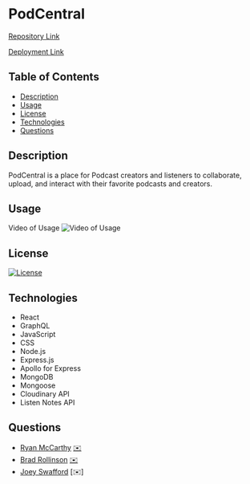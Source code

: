 # PodCentral

[Repository Link](https://github.com/rmmccar92/PodCentral)

[Deployment Link](https://pod-central.herokuapp.com/)

## Table of Contents

- [Description](#Description)
- [Usage](#Usage)
- [License](#License)
- [Technologies](#Technologies)
- [Questions](#Questions)

## Description

PodCentral is a place for Podcast creators and listeners to collaborate, upload, and interact with their favorite podcasts and creators.

## Usage

Video of Usage
![Video of Usage](https://github.com/rmmccar92/PodCentral/blob/main/assets/PC_demo.gif)

## License

[![License](https://img.shields.io/badge/License-MIT-yellow.svg)](https://opensource.org/licenses/MIT)

## Technologies

- React
- GraphQL
- JavaScript
- CSS
- Node.js
- Express.js
- Apollo for Express
- MongoDB
- Mongoose
- Cloudinary API
- Listen Notes API

## Questions

- [Ryan McCarthy](https://github.com/rmmccar92/) [:envelope:](rmmccar92@gmail.com)
- [Brad Rollinson](https://github.com/likearollinson) [:envelope:](brad.w.rollinson@gmail.com)
- [Joey Swafford](https://github.com/joeyswafford) [:envelope:]

